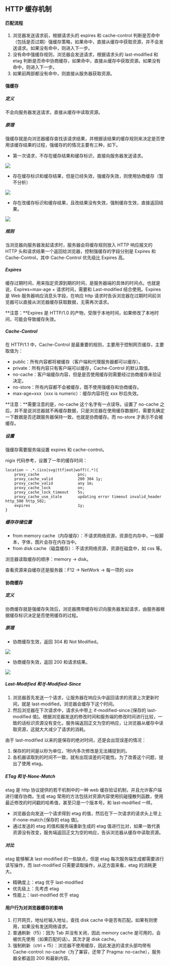 ## HTTP 缓存机制

#### 匹配流程

1. 浏览器发送请求前，根据请求头的 expires 和 cache-control 判断是否命中（包括是否过期）强缓存策略，如果命中，直接从缓存中获取资源，并不会发送请求。如果没有命中，则进入下一步。
2. 没有命中强缓存规则，浏览器会发送请求，根据请求头的 last-modified 和 etag 判断是否命中协商缓存，如果命中，直接从缓存中获取资源。如果没有命中，则进入下一步。
3. 如果前两部都没有命中，则直接从服务器获取资源。



#### 强缓存

##### 定义

不会向服务器发送请求，直接从缓存中读取资源。

##### 原理

强缓存就是向浏览器缓存查找该请求结果，并根据该结果的缓存规则来决定是否使用该缓存结果的过程，强缓存的的情况主要有三种，如下。

- 第一次请求，不存在缓存结果和缓存标识，直接向服务器发送请求。

![](.\img\强缓存1.jpg)

- 存在缓存标识和缓存结果，但是已经失效，强缓存失效，则使用协商缓存（暂不分析）

![](.\img\强缓存2.jpg)

- 存在改缓存标识和缓存结果，且改结果没有失效，强制缓存生效，直接返回结果。

![](.\img\强缓存3.jpg)

##### 规则

当浏览器向服务器发起请求时，服务器会将缓存规则放入 HTTP 响应报文的 HTTP 头和请求结果一个返回给浏览器，控制强缓存的字段分别是 Expires 和 Cache-Control，其中 Cache-Control 优先级比 Expires 高。



##### Expires

缓存过期时间，用来指定资源到期的时间，是服务器端的具体的时间点。也就是说，Expires=max-age + 请求时间，需要和 Last-modified 结合使用。Expires 是 Web 服务器响应消息头字段，在响应 http 请求时告诉浏览器在过期时间前浏览器可以直接从浏览器缓存获取数据，无需再次请求。

**注意：**Expires 是 HTTP/1.0 的产物，受限于本地时间，如果修改了本地时间，可能会导致缓存失效。



##### Cache-Control

在 HTTP/1.1 中，Cache-Control 是最重要的规则，主要用于控制网页缓存，主要取值为：

- public：所有内容都将被缓存（客户端和代理服务器都可以缓存）。
- private：所有内容只有客户端可以缓存，Cache-Control 的默认取值。
- no-cache：客户端缓存内容，但是是否使用缓存则需要经过协商缓存来验证决定。
- no-store：所有内容都不会被缓存，既不使用强缓存和协商缓存。
- max-age=xxx（xxx is numeric）：缓存内容将在 xxx 秒后失效。

**注意：**需要注意的是，no-cache 这个名字有一点误导。设置了 no-cache 之后，并不是说浏览器就不再缓存数据，只是浏览器在使用缓存数据时，需要先确定一下数据是否还跟服务器保持一致，也就是协商缓存。而 no-store 才表示不会被缓存。



##### 设置

强缓存需要服务端设置 expires 和 cache-control。

nigix 代码参考，设置了一年的缓存时间：

```nginx
location ~ .*.(ico|svg|ttf|eot|woff)(.*){
    proxy_cache					pnc;
    proxy_cache_valid			200 304 1y;
    proxy_cache_valid			any 1m;
    proxy_cache_lock			on;
    proxy_cache_lock_timeout	5s;
    proxy_cache_use_stale       updating error timeout invalid_header http_500 http_502;
    expires						1y;
}
```



##### 缓存存储位置

- from memory cache（内存缓存）：不请求网络资源，资源在内存中，一般脚本，字体，图片会存在内存当中。
- from disk  cache（磁盘缓存）：不请求网络资源，资源在磁盘中，如 css 等。

浏览器读取缓存的顺序：memory -> disk。

查看资源来自缓存还是服务器：F12 -> NetWork -> 每一项的 size



#### 协商缓存

##### 定义

协商缓存就是强缓存失效后，浏览器携带缓存标识向服务器发起请求，由服务器根据缓存标识决定是否使用缓存的过程。

##### 原理

- 协商缓存生效，返回 304 和 Not Modified。

![](.\img\协商缓存1.jpg)

- 协商缓存失效，返回 200 和请求结果。

![](.\img\协商缓存2.jpg)

##### Last-Modified 和 If-Modified-Since

1. 浏览器首先发送一个请求，让服务器在响应头中返回请求的资源上次更新时间，就是 last-modified，浏览器会缓存下这个时间。
2. 然后浏览器在下次请求中，请求头中带上 if-modified-since:[保存的 last-modified  值]。根据浏览器发送的修改时间和服务端的修改时间进行比较，一致的话标识资源没有变化，服务端返回正文为空的响应，让浏览器从缓存中读取资源，这就大大减少了请求的消耗。

由于 last-modified 以来的是保存的绝对时间，还是会出现误差的情况：

1. 保存的时间是以秒为单位，1秒内多次修改是无法捕捉到的。
2. 各机器读取到的时间不一致，就有出现误差的可能性。为了改善这个问题，提出了使用 etag。



##### ETag 和 If-None-Match

etag 是 http 协议提供的若干机制中的一种 web 缓存验证机制，并且允许客户端进行缓存协商。生成 etag 常用的方法包括对资源内容使用抗碰撞散列函数，使用最近修改的时间戳的哈希值，甚至只是一个版本号。和 last-modified 一样。

- 浏览器会向发送一个请求得到 etag 的值，然后在下一次请求的请求头上带上 if-none-match:[保存的 etag 值]。
- 通过发送的 etag 的值和服务端重新生成的 etag 值进行比对，如果一致代表资源没有改变，服务端返回正文为空的响应，告诉浏览器从缓存中读取资源。

##### 对比

etag 能够解决 last-modified 的一些缺点，但是 etag 每次服务端生成都需要进行读写操作，而 last-modified 只需要读取操作，从这方面来看，etag 的消耗更大。

- 精确度上：etag 优于 last-modified
- 优先级上：先考虑 etag
- 性能上：last-modified 优于 etag



#### 用户行为对浏览器缓存的影响

1. 打开网页，地址栏输入地址，查找 disk cache 中是否有匹配。如果有则使用，如果没有发送网络请求。
2. 普通刷新（f5）：因为 Tab 并没有关闭，因此 memory cache 是可用的，会被优先使用（如果匹配的话）。其次才是 disk cache。
3. 强制刷新（ctrl + f5）：浏览器不使用缓存，因此发送的请求头部均带有 Cache-control: no-cache（为了兼容，还带了 Pragma: no-cache），服务器全都返回 200 和最新内容。
